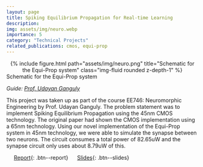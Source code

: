 ```yaml
---
layout: page
title: Spiking Equilibrium Propagation for Real-time Learning
description: 
img: assets/img/neuro.webp
importance: 5
category: "Technical Projects"
related_publications: cmos, equi-prop
---
```


<center>
<div class="row">
    <div class="col-sm mt-4 mt-md-0">
        {% include figure.html path="assets/img/neuro.png" title="Schematic for the Equi-Prop system" class="img-fluid rounded z-depth-1" %}
    </div>
</div>
</center>
<div class="caption">
    Schematic for the Equi-Prop system
</div>

_Guide: [Prof. Udayan Ganguly](https://www.ee.iitb.ac.in/web/people/udayan-ganguly/)_

This project was taken up as part of the course EE746: Neuromorphic Engineering by Prof. Udayan Ganguly. The problem statement was to implement Spiking Equilibrium Propagation using the 45nm CMOS technology. The original paper had shown the CMOS implementation using a 65nm technology. Using our novel implementation of the Equi-Prop system in 45nm technology, we were able to simulate the synapse between two neurons. The circuit consumes a total power of 82.65uW and the synapse circuit only uses about 8.79uW of this.

&nbsp;&nbsp;&nbsp;&nbsp; [Report](https://anubhavbhatla.github.io/assets/pdf/EE746_report.pdf){: .btn--report} &nbsp;&nbsp;&nbsp;&nbsp; [Slides](https://anubhavbhatla.github.io/assets/pptx/EE746_presentation.pptx){: .btn--slides}